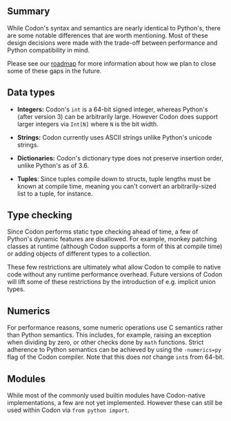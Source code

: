 ## Summary
While Codon's syntax and semantics are nearly identical
to Python's, there are some notable differences that are
worth mentioning. Most of these design decisions were made
with the trade-off between performance and Python compatibility
in mind.

Please see our [roadmap](roadmap.md) for more information about
how we plan to close some of these gaps in the future.

## Data types

- **Integers:** Codon's `int` is a 64-bit signed integer,
  whereas Python's (after version 3) can be arbitrarily large.
  However Codon does support larger integers via `Int[N]` where
  `N` is the bit width.

- **Strings:** Codon currently uses ASCII strings unlike
  Python's unicode strings.

- **Dictionaries:** Codon's dictionary type does not preserve
  insertion order, unlike Python's as of 3.6.

- **Tuples**: Since tuples compile down to structs, tuple lengths
  must be known at compile time, meaning you can't convert an
  arbitrarily-sized list to a tuple, for instance.

## Type checking

Since Codon performs static type checking ahead of time, a
few of Python's dynamic features are disallowed. For example,
monkey patching classes at runtime (although Codon supports a
form of this at compile time) or adding objects of different
types to a collection.

These few restrictions are ultimately what allow Codon to
compile to native code without any runtime performance overhead.
Future versions of Codon will lift some of these restrictions
by the introduction of e.g. implicit union types.

## Numerics

For performance reasons, some numeric operations use C semantics
rather than Python semantics. This includes, for example, raising
an exception when dividing by zero, or other checks done by `math`
functions. Strict adherence to Python semantics can be achieved by
using the `-numerics=py` flag of the Codon compiler. Note that this
does *not* change `int`s from 64-bit.

## Modules

While most of the commonly used builtin modules have Codon-native
implementations, a few are not yet implemented. However these can
still be used within Codon via `from python import`.
